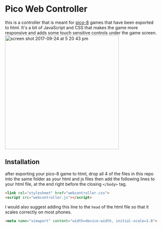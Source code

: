 # Pico Web Controller

this is a controller that is meant for [pico-8](https://www.lexaloffle.com/pico-8.php) games that have been exported to html.  It's a bit of JavaScript and CSS that makes the game more responsive and adds some touch sensitive controls under the game screen.
<img width="375" alt="screen shot 2017-09-24 at 5 20 43 pm" src="https://user-images.githubusercontent.com/18574792/30787390-d8f00e56-a14c-11e7-8008-73bd0c8b7890.png">


## Installation
after exporting your pico-8 game to html, drop all 4 of the files in this repo into the same folder as your html and js files then add the following lines to your html file, at the end right before the closing `</body>` tag.

```html
<link rel="stylesheet" href="webcontroller.css">
<script src="webcontroller.js"></script>
```
I would also suggest adding this line to the `head` of the html file so that it scales correctly on most phones.

```html
<meta name="viewport" content="width=device-width, initial-scale=1.0">
```
